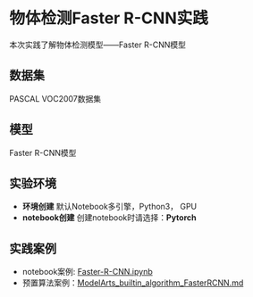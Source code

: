 
 # 物体检测Faster R-CNN实践

  
  本次实践了解物体检测模型——Faster R-CNN模型
  
  ## 数据集
  PASCAL VOC2007数据集
  
  ## 模型
  Faster R-CNN模型
  
  ## 实验环境

  - **环境创建**
  默认Notebook多引擎，Python3， GPU
  - **notebook创建**
  创建notebook时请选择：**Pytorch**
  
  ## 实践案例
  
 - notebook案例: [Faster-R-CNN.ipynb](./Faster-R-CNN.ipynb)
 - 预置算法案例：[ModelArts_builtin_algorithm_FasterRCNN.md](./ModelArts_builtin_algorithm_FasterRCNN.md)
